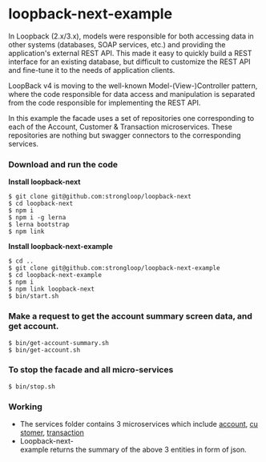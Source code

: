 # loopback-next-example
In Loopback (2.x/3.x), models were responsible for both accessing data in other systems (databases, SOAP services, etc.) and providing the application's external REST API. This made it easy to quickly build a REST interface for an existing database, but difficult to customize the REST API and fine-tune it to the needs of application clients.

LoopBack v4 is moving to the well-known Model-(View-)Controller pattern, where the code responsible for data access and manipulation is separated from the code responsible for implementing the REST API.

In this example the facade uses a set of repositories one corresponding to each of the Account, Customer & Transaction microservices. These repositories are nothing but swagger connectors to the corresponding services.

### Download and run the code

**Install loopback-next**
```
$ git clone git@github.com:strongloop/loopback-next
$ cd loopback-next
$ npm i
$ npm i -g lerna
$ lerna bootstrap
$ npm link
```

**Install loopback-next-example**
```
$ cd ..
$ git clone git@github.com:strongloop/loopback-next-example
$ cd loopback-next-example
$ npm i
$ npm link loopback-next
$ bin/start.sh
```

### Make a request to get the account summary screen data, and get account.

```
$ bin/get-account-summary.sh
$ bin/get-account.sh
```

### To stop the facade and all micro-services

```
$ bin/stop.sh
```

### Working

 - The services folder contains 3 microservices which include [account](https://github.com/strongloop/loopback-next-example/tree/master/services/account), [customer](https://github.com/strongloop/loopback-next-example/tree/master/services/customer), [transaction](https://github.com/strongloop/loopback-next-example/tree/master/services/transaction)
 - Loopback-next-example returns the summary of the above 3 entities in form of json.